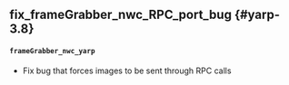 fix_frameGrabber_nwc_RPC_port_bug {#yarp-3.8}
---

#### `frameGrabber_nwc_yarp`

* Fix bug that forces images to be sent through RPC calls
